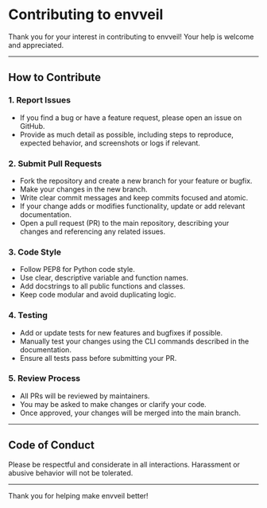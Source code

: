 # Contributing to envveil

Thank you for your interest in contributing to envveil! Your help is welcome and appreciated.

---

## How to Contribute

### 1. Report Issues
- If you find a bug or have a feature request, please open an issue on GitHub.
- Provide as much detail as possible, including steps to reproduce, expected behavior, and screenshots or logs if relevant.

### 2. Submit Pull Requests
- Fork the repository and create a new branch for your feature or bugfix.
- Make your changes in the new branch.
- Write clear commit messages and keep commits focused and atomic.
- If your change adds or modifies functionality, update or add relevant documentation.
- Open a pull request (PR) to the main repository, describing your changes and referencing any related issues.

### 3. Code Style
- Follow PEP8 for Python code style.
- Use clear, descriptive variable and function names.
- Add docstrings to all public functions and classes.
- Keep code modular and avoid duplicating logic.

### 4. Testing
- Add or update tests for new features and bugfixes if possible.
- Manually test your changes using the CLI commands described in the documentation.
- Ensure all tests pass before submitting your PR.

### 5. Review Process
- All PRs will be reviewed by maintainers.
- You may be asked to make changes or clarify your code.
- Once approved, your changes will be merged into the main branch.

---

## Code of Conduct

Please be respectful and considerate in all interactions. Harassment or abusive behavior will not be tolerated.

---

Thank you for helping make envveil better! 
